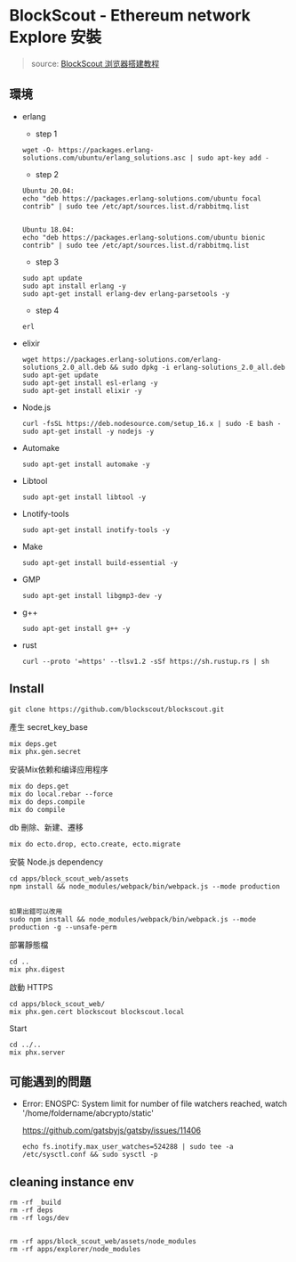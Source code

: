 # BlockScout - Ethereum network Explore 安裝

> source: [BlockScout 浏览器搭建教程](https://www.jianshu.com/p/40bbc588058f)

## 環境

- erlang

  - step 1

  ```
  wget -O- https://packages.erlang-solutions.com/ubuntu/erlang_solutions.asc | sudo apt-key add -
  ```
  
  - step 2

  
  ```
  Ubuntu 20.04:
  echo "deb https://packages.erlang-solutions.com/ubuntu focal contrib" | sudo tee /etc/apt/sources.list.d/rabbitmq.list
  
  
  Ubuntu 18.04:
  echo "deb https://packages.erlang-solutions.com/ubuntu bionic contrib" | sudo tee /etc/apt/sources.list.d/rabbitmq.list
  ```
  
  - step 3

  ```
  sudo apt update
  sudo apt install erlang -y
  sudo apt-get install erlang-dev erlang-parsetools -y
  ```
  
  - step 4

  ```
  erl
  ```
- elixir

  ```
  wget https://packages.erlang-solutions.com/erlang-solutions_2.0_all.deb && sudo dpkg -i erlang-solutions_2.0_all.deb
  sudo apt-get update
  sudo apt-get install esl-erlang -y
  sudo apt-get install elixir -y
  ```

- Node.js

  ```
  curl -fsSL https://deb.nodesource.com/setup_16.x | sudo -E bash -
  sudo apt-get install -y nodejs -y
  ```

- Automake

  ```
  sudo apt-get install automake -y
  ```
  
- Libtool

  ```
  sudo apt-get install libtool -y
  ```
  
- Lnotify-tools

  ```
  sudo apt-get install inotify-tools -y
  ```
  
- Make

  ```
  sudo apt-get install build-essential -y
  ```
  
- GMP

  ```
  sudo apt-get install libgmp3-dev -y
  ```

- g++

  ```
  sudo apt-get install g++ -y
  ```
  
- rust

  ```
  curl --proto '=https' --tlsv1.2 -sSf https://sh.rustup.rs | sh
  ```

## Install

```
git clone https://github.com/blockscout/blockscout.git
```

產生 secret_key_base

```
mix deps.get
mix phx.gen.secret
```

安装Mix依赖和编译应用程序

```
mix do deps.get
mix do local.rebar --force
mix do deps.compile
mix do compile
```

db 刪除、新建、遷移

```
mix do ecto.drop, ecto.create, ecto.migrate
```

安裝 Node.js dependency

```
cd apps/block_scout_web/assets
npm install && node_modules/webpack/bin/webpack.js --mode production


如果出錯可以改用
sudo npm install && node_modules/webpack/bin/webpack.js --mode production -g --unsafe-perm
```

部署靜態檔

```
cd ..
mix phx.digest
```

啟動 HTTPS

```
cd apps/block_scout_web/
mix phx.gen.cert blockscout blockscout.local
```

Start

```
cd ../..
mix phx.server
```

## 可能遇到的問題

- Error: ENOSPC: System limit for number of file watchers reached, watch '/home/foldername/abcrypto/static'

  https://github.com/gatsbyjs/gatsby/issues/11406
  
  `echo fs.inotify.max_user_watches=524288 | sudo tee -a /etc/sysctl.conf && sudo sysctl -p`


## cleaning instance env

```
rm -rf _build
rm -rf deps
rm -rf logs/dev


rm -rf apps/block_scout_web/assets/node_modules
rm -rf apps/explorer/node_modules
```
